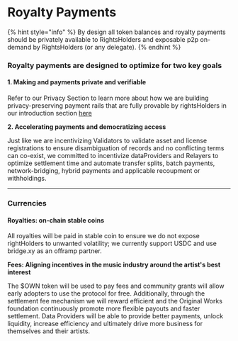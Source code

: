 # Royalty Payments

{% hint style="info" %}
By design all token balances and royalty payments should be privately available to RightsHolders and exposable p2p on-demand by RightsHolders (or any delegate).
{% endhint %}

### **Royalty payments are designed to optimize for two key goals**

#### **1. Making and payments private and verifiable**&#x20;

Refer to our Privacy Section to learn more about how we are building privacy-preserving payment rails that are fully provable by rightsHolders in our introduction section [here](../../privacy.md)&#x20;

**2. Accelerating payments and democratizing access**

Just like we are incentivizing Validators to validate asset and license registrations to ensure disambiguation of records and no conflicting terms can co-exist, we committed to incentivize dataProviders and Relayers to optimize settlement time and automate transfer splits, batch payments, network-bridging, hybrid payments and applicable recoupment or withholdings.&#x20;

***

### Currencies

#### Royalties: on-chain stable coins&#x20;

All royalties will be paid in stable coin to ensure we do not expose rightHolders to unwanted volatility; we currently support USDC and use bridge.xy as an offramp partner.

**Fees: Aligning incentives in the music industry around the artist's best interest**

The $OWN token will be used to pay fees and community grants will allow early adopters to use the protocol for free. Additionally, through the settlement fee mechanism we will reward efficient and the Original Works foundation continuously promote more flexible payouts and faster settlement. Data Providers will be able to provide better payments, unlock liquidity, increase efficiency and ultimately drive more business for themselves and their artists.





